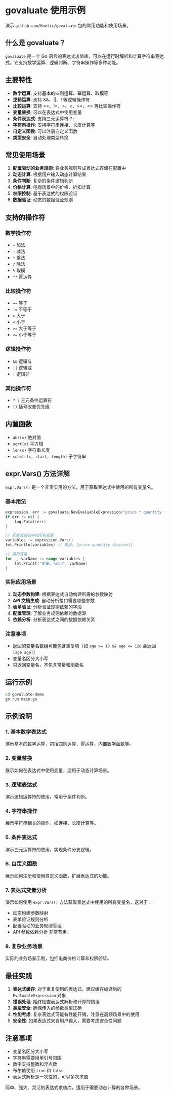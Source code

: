 # govaluate 使用示例

演示 `github.com/Knetic/govaluate` 包的常用功能和使用场景。

## 什么是 govaluate？

`govaluate` 是一个 Go 语言的表达式求值库，可以在运行时解析和计算字符串表达式。它支持数学运算、逻辑判断、字符串操作等多种功能。

## 主要特性

- **数学运算**: 支持基本的四则运算、幂运算、取模等
- **逻辑运算**: 支持 &&、||、! 等逻辑操作符
- **比较运算**: 支持 ==、!=、>、<、>=、<= 等比较操作符
- **变量替换**: 可以在表达式中使用变量
- **条件表达式**: 支持三元运算符 ? :
- **字符串操作**: 支持字符串连接、长度计算等
- **自定义函数**: 可以注册自定义函数
- **类型安全**: 自动处理类型转换

## 常见使用场景

1. **配置驱动的业务规则**: 将业务规则写成表达式存储在配置中
2. **动态计算**: 根据用户输入动态计算结果
3. **条件判断**: 复杂的条件逻辑判断
4. **价格计算**: 电商场景中的价格、折扣计算
5. **权限控制**: 基于表达式的权限验证
6. **数据验证**: 动态的数据验证规则

## 支持的操作符

### 数学操作符
- `+` 加法
- `-` 减法  
- `*` 乘法
- `/` 除法
- `%` 取模
- `**` 幂运算

### 比较操作符
- `==` 等于
- `!=` 不等于
- `>` 大于
- `<` 小于
- `>=` 大于等于
- `<=` 小于等于

### 逻辑操作符
- `&&` 逻辑与
- `||` 逻辑或
- `!` 逻辑非

### 其他操作符
- `? :` 三元条件运算符
- `()` 括号改变优先级

## 内置函数

- `abs(x)` 绝对值
- `sqrt(x)` 平方根
- `len(s)` 字符串长度
- `substr(s, start, length)` 子字符串

## expr.Vars() 方法详解

`expr.Vars()` 是一个非常实用的方法，用于获取表达式中使用的所有变量名。

### 基本用法

```go
expression, err := govaluate.NewEvaluableExpression("price * quantity * (1 - discount)")
if err != nil {
    log.Fatal(err)
}

// 获取表达式中的所有变量
variables := expression.Vars()
fmt.Println(variables) // 输出: [price quantity discount]

// 遍历变量
for _, varName := range variables {
    fmt.Printf("变量: %s\n", varName)
}
```

### 实际应用场景

1. **动态参数构建**: 根据表达式自动构建所需的参数映射
2. **API 文档生成**: 自动分析接口需要哪些参数
3. **表单验证**: 分析验证规则依赖的字段
4. **配置管理**: 了解业务规则依赖的数据源
5. **依赖分析**: 分析表达式之间的数据依赖关系

### 注意事项

- 返回的变量名数组可能包含重复项（如 `age >= 18 && age <= 120` 会返回 `[age age]`）
- 变量名区分大小写
- 只返回变量名，不包含常量和函数名

## 运行示例

```bash
cd govaluate-demo
go run main.go
```

## 示例说明

### 1. 基本数学表达式
演示基本的数学运算，包括四则运算、幂运算、内置数学函数等。

### 2. 变量替换
展示如何在表达式中使用变量，适用于动态计算场景。

### 3. 逻辑表达式
演示逻辑运算符的使用，常用于条件判断。

### 4. 字符串操作
展示字符串相关的操作，如连接、长度计算等。

### 5. 条件表达式
演示三元运算符的使用，实现条件分支逻辑。

### 6. 自定义函数
展示如何注册和使用自定义函数，扩展表达式的功能。

### 7. 表达式变量分析
演示如何使用 `expr.Vars()` 方法获取表达式中使用的所有变量名，这对于：
- 动态构建参数映射
- 表单验证规则分析
- 配置驱动的业务规则管理
- API 参数依赖分析
非常有用。

### 8. 复杂业务场景
实际的业务场景示例，包括电商价格计算和权限验证。

## 最佳实践

1. **表达式缓存**: 对于重复使用的表达式，建议缓存编译后的 `EvaluableExpression` 对象
2. **错误处理**: 始终检查表达式解析和计算的错误
3. **类型安全**: 确保传入的参数类型正确
4. **性能考虑**: 复杂表达式可能有性能开销，注意在高频场景中的使用
5. **安全性**: 如果表达式来自用户输入，需要考虑安全性问题

## 注意事项

- 变量名区分大小写
- 字符串需要用单引号包围
- 数字支持整数和浮点数
- 布尔值使用 `true` 和 `false`
- 表达式解析是一次性的，可以多次求值

简单、强大、灵活的表达式求值库，适用于需要动态计算的各种场景。
